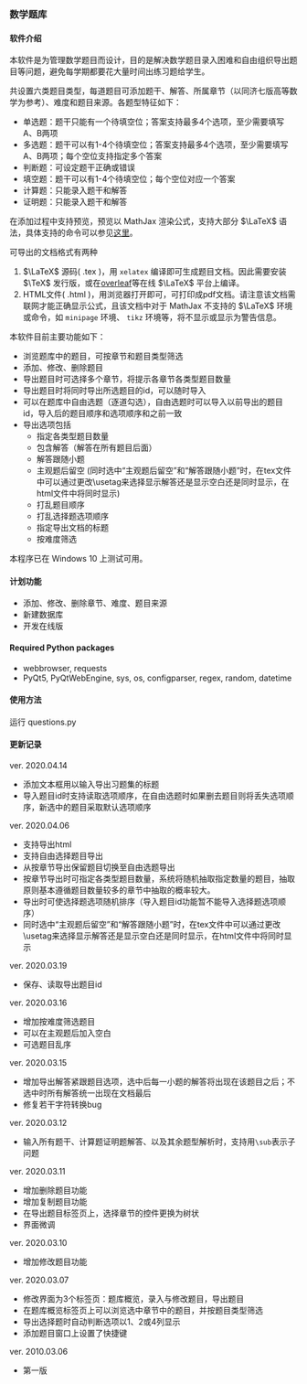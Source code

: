 ### 数学题库

#### 软件介绍

本软件是为管理数学题目而设计，目的是解决数学题目录入困难和自由组织导出题目等问题，避免每学期都要花大量时间出练习题给学生。

共设置六类题目类型，每道题目可添加题干、解答、所属章节（以同济七版高等数学为参考）、难度和题目来源。各题型特征如下：

- 单选题：题干只能有一个待填空位；答案支持最多4个选项，至少需要填写A、B两项
- 多选题：题干可以有1-4个待填空位；答案支持最多4个选项，至少需要填写A、B两项；每个空位支持指定多个答案
- 判断题：可设定题干正确或错误
- 填空题：题干可以有1-4个待填空位；每个空位对应一个答案
- 计算题：只能录入题干和解答
- 证明题：只能录入题干和解答
  
在添加过程中支持预览，预览以 MathJax 渲染公式，支持大部分 $\LaTeX$ 语法，具体支持的命令可以参见[这里](https://docs.mathjax.org/en/latest/input/tex/macros/index.html)。

可导出的文档格式有两种
1. $\LaTeX$ 源码( .tex )，用 `xelatex` 编译即可生成题目文档。因此需要安装 $\TeX$ 发行版，或在[overleaf](https://cn.overleaf.com/)等在线 $\LaTeX$ 平台上编译。
2. HTML文件( .html )，用浏览器打开即可，可打印成pdf文档。请注意该文档需联网才能正确显示公式，且该文档中对于 MathJax 不支持的 $\LaTeX$ 环境或命令，如 `minipage` 环境、 `tikz` 环境等，将不显示或显示为警告信息。

本软件目前主要功能如下：
- 浏览题库中的题目，可按章节和题目类型筛选
- 添加、修改、删除题目
- 导出题目时可选择多个章节，将提示各章节各类型题目数量
- 导出题目时将同时导出所选题目的id，可以随时导入
- 可以在题库中自由选题（逐道勾选），自由选题时可以导入以前导出的题目id，导入后的题目顺序和选项顺序和之前一致
- 导出选项包括
  - 指定各类型题目数量
  - 包含解答（解答在所有题目后面）
  - 解答跟随小题
  - 主观题后留空 (同时选中“主观题后留空”和“解答跟随小题”时，在tex文件中可以通过更改\usetag来选择显示解答还是显示空白还是同时显示，在html文件中将同时显示)
  - 打乱题目顺序
  - 打乱选择题选项顺序
  - 指定导出文档的标题
  - 按难度筛选

本程序已在 Windows 10 上测试可用。

#### 计划功能
- 添加、修改、删除章节、难度、题目来源
- 新建数据库
- 开发在线版

#### Required Python packages
- webbrowser, requests
- PyQt5, PyQtWebEngine, sys, os, configparser, regex, random, datetime

#### 使用方法

运行 questions.py

#### 更新记录
ver. 2020.04.14
- 添加文本框用以输入导出习题集的标题
- 导入题目id时支持读取选项顺序，在自由选题时如果删去题目则将丢失选项顺序，新选中的题目采取默认选项顺序

ver. 2020.04.06
- 支持导出html
- 支持自由选择题目导出
- 从按章节导出保留题目切换至自由选题导出
- 按章节导出时可指定各类型题目数量，系统将随机抽取指定数量的题目，抽取原则基本遵循题目数量较多的章节中抽取的概率较大。
- 导出时可使选择题选项随机排序（导入题目id功能暂不能导入选择题选项顺序）
- 同时选中“主观题后留空”和“解答跟随小题”时，在tex文件中可以通过更改\usetag来选择显示解答还是显示空白还是同时显示，在html文件中将同时显示

ver. 2020.03.19
- 保存、读取导出题目id

ver. 2020.03.16
- 增加按难度筛选题目
- 可以在主观题后加入空白
- 可选题目乱序
  
ver. 2020.03.15
- 增加导出解答紧跟题目选项，选中后每一小题的解答将出现在该题目之后；不选中时所有解答统一出现在文档最后
- 修复若干字符转换bug

ver. 2020.03.12
- 输入所有题干、计算题证明题解答、以及其余题型解析时，支持用`\sub`表示子问题

ver. 2020.03.11
- 增加删除题目功能
- 增加复制题目功能
- 在导出题目标签页上，选择章节的控件更换为树状
- 界面微调
  
ver. 2020.03.10
- 增加修改题目功能
  
ver. 2020.03.07
- 修改界面为3个标签页：题库概览，录入与修改题目，导出题目
- 在题库概览标签页上可以浏览选中章节中的题目，并按题目类型筛选
- 导出选择题时自动判断选项以1、2或4列显示
- 添加题目窗口上设置了快捷键

ver. 2010.03.06
- 第一版
